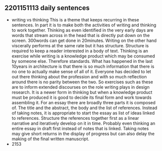 ## 2201151113 daily sentences

* writing vs thinking
This is a theme that keeps recurring in these sentences.
In part it is to make both the activities of writing and thinking to work together.
Thinking as even identified in the very early days are words that stream across in the head that is directly put down on the screen.
300words can get done in 20minutes.
Writing on the other hand viscerally performs at the same rate but it has structure.
Structure is required to keep a reader interested in a body of text.
Thinking is an exercise while writing is a knowledge product which may be consumed by someone else.
Therefore standards.
What has happened in the last 10years in architecture is that there is so much information that there is no one to actually make sense of all of it.
Everyone has decided to let out there thinking about the profession and with so much reflection around there is no parity between the two. 
So exercises such as these are to inform extended discourses on the role writing plays in design research.
It is a newer form in thinking but when a knowledge product must be produced it is good to decide its final form and work towards assembling it.
For an essay there are broadly three parts it is composed of.
The title and the abstract, the body and the list of references.
Instead of taking notes, it is appropriate to start the essay as list of ideas linked to references.
Structure the references together first as a linear narrative and iteratively develop on it in time.
Probably even thinking an entire essay in draft first instead of notes that is linked.
Taking notes may give short returns in the display of progress but can also delay the making of the final written manuscript.
* 2153 